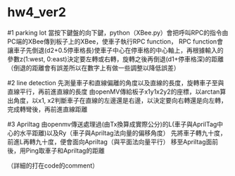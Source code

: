 # hw4_ver2

#1 parking lot
當按下鍵盤的向下鍵，python（XBee.py）會把呼叫RPC的指令由PC端的XBee傳到板子上的XBee，使車子執行RPC function，
RPC function會讓車子先倒退(d2+0.5停車格長)使車子中心在停車格的中心軸上，再根據輸入的參數z(1:west, 0:east)決定要左轉或右轉，旋轉之後再倒退(d1+停車格深)的距離
（倒退的距離會有誤差所以在數字上有做一些調整以降低誤差）

#2 line detection
先測量車子和直線偏離的角度以及直線的長度，旋轉車子至與直線平行，再前進直線的長度
由openMV傳給板子x1y1x2y2的座標，以arctan算出角度，以x1, x2判斷車子在直線的左邊還是右邊，以決定要向右轉還是向左轉，
完成轉彎後，再前進直線距離

#3 Apriltag
由openmv傳送處理過(由Tx換算成實際公分)的L(車子與AprilTag中心的水平距離)以及Ry（車子與Apriltag法向量的偏移角度）
先將車子轉九十度，前進L再轉九十度，便會面向Apriltag（與平面法向量平行）
移至Apriltag面前後，用Ping取車子和Apriltag的距離

（詳細的打在code的comment）
